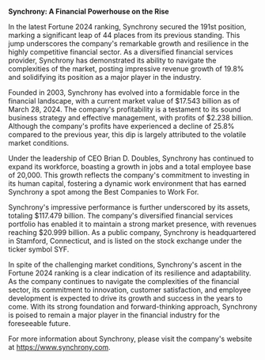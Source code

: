 **Synchrony: A Financial Powerhouse on the Rise**

In the latest Fortune 2024 ranking, Synchrony secured the 191st position, marking a significant leap of 44 places from its previous standing. This jump underscores the company's remarkable growth and resilience in the highly competitive financial sector. As a diversified financial services provider, Synchrony has demonstrated its ability to navigate the complexities of the market, posting impressive revenue growth of 19.8% and solidifying its position as a major player in the industry.

Founded in 2003, Synchrony has evolved into a formidable force in the financial landscape, with a current market value of $17.543 billion as of March 28, 2024. The company's profitability is a testament to its sound business strategy and effective management, with profits of $2.238 billion. Although the company's profits have experienced a decline of 25.8% compared to the previous year, this dip is largely attributed to the volatile market conditions.

Under the leadership of CEO Brian D. Doubles, Synchrony has continued to expand its workforce, boasting a growth in jobs and a total employee base of 20,000. This growth reflects the company's commitment to investing in its human capital, fostering a dynamic work environment that has earned Synchrony a spot among the Best Companies to Work For.

Synchrony's impressive performance is further underscored by its assets, totaling $117.479 billion. The company's diversified financial services portfolio has enabled it to maintain a strong market presence, with revenues reaching $20.999 billion. As a public company, Synchrony is headquartered in Stamford, Connecticut, and is listed on the stock exchange under the ticker symbol SYF.

In spite of the challenging market conditions, Synchrony's ascent in the Fortune 2024 ranking is a clear indication of its resilience and adaptability. As the company continues to navigate the complexities of the financial sector, its commitment to innovation, customer satisfaction, and employee development is expected to drive its growth and success in the years to come. With its strong foundation and forward-thinking approach, Synchrony is poised to remain a major player in the financial industry for the foreseeable future.

For more information about Synchrony, please visit the company's website at https://www.synchrony.com.